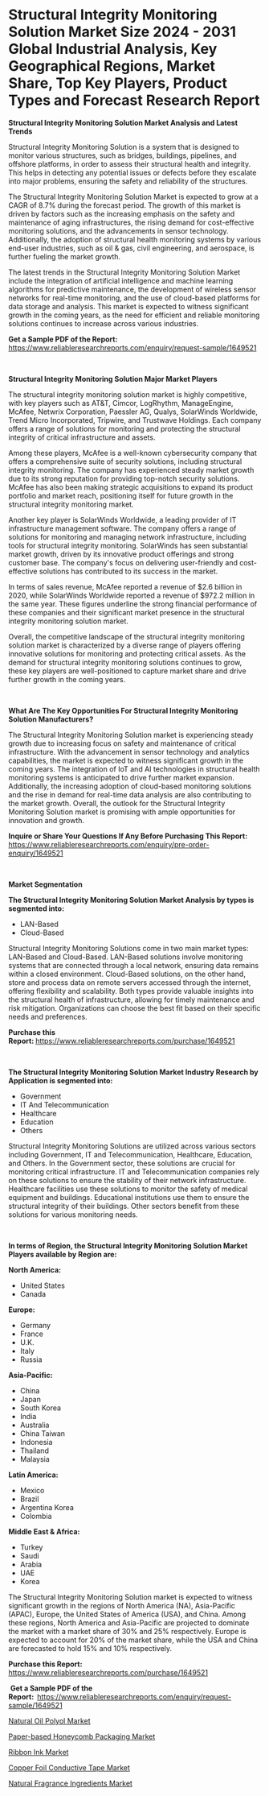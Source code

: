 <p><h1>Structural Integrity Monitoring Solution Market Size 2024 - 2031 Global Industrial Analysis, Key Geographical Regions, Market Share, Top Key Players, Product Types and Forecast Research Report</h1></p><p><strong>Structural Integrity Monitoring Solution Market Analysis and Latest Trends</strong></p>
<p><p>Structural Integrity Monitoring Solution is a system that is designed to monitor various structures, such as bridges, buildings, pipelines, and offshore platforms, in order to assess their structural health and integrity. This helps in detecting any potential issues or defects before they escalate into major problems, ensuring the safety and reliability of the structures.</p><p>The Structural Integrity Monitoring Solution Market is expected to grow at a CAGR of 8.7% during the forecast period. The growth of this market is driven by factors such as the increasing emphasis on the safety and maintenance of aging infrastructures, the rising demand for cost-effective monitoring solutions, and the advancements in sensor technology. Additionally, the adoption of structural health monitoring systems by various end-user industries, such as oil & gas, civil engineering, and aerospace, is further fueling the market growth.</p><p>The latest trends in the Structural Integrity Monitoring Solution Market include the integration of artificial intelligence and machine learning algorithms for predictive maintenance, the development of wireless sensor networks for real-time monitoring, and the use of cloud-based platforms for data storage and analysis. This market is expected to witness significant growth in the coming years, as the need for efficient and reliable monitoring solutions continues to increase across various industries.</p></p>
<p><strong>Get a Sample PDF of the Report:&nbsp;</strong> <a href="https://www.reliableresearchreports.com/enquiry/request-sample/1649521">https://www.reliableresearchreports.com/enquiry/request-sample/1649521</a></p>
<p>&nbsp;</p>
<p><strong>Structural Integrity Monitoring Solution Major Market Players</strong></p>
<p><p>The structural integrity monitoring solution market is highly competitive, with key players such as AT&T, Cimcor, LogRhythm, ManageEngine, McAfee, Netwrix Corporation, Paessler AG, Qualys, SolarWinds Worldwide, Trend Micro Incorporated, Tripwire, and Trustwave Holdings. Each company offers a range of solutions for monitoring and protecting the structural integrity of critical infrastructure and assets.</p><p>Among these players, McAfee is a well-known cybersecurity company that offers a comprehensive suite of security solutions, including structural integrity monitoring. The company has experienced steady market growth due to its strong reputation for providing top-notch security solutions. McAfee has also been making strategic acquisitions to expand its product portfolio and market reach, positioning itself for future growth in the structural integrity monitoring market.</p><p>Another key player is SolarWinds Worldwide, a leading provider of IT infrastructure management software. The company offers a range of solutions for monitoring and managing network infrastructure, including tools for structural integrity monitoring. SolarWinds has seen substantial market growth, driven by its innovative product offerings and strong customer base. The company's focus on delivering user-friendly and cost-effective solutions has contributed to its success in the market.</p><p>In terms of sales revenue, McAfee reported a revenue of $2.6 billion in 2020, while SolarWinds Worldwide reported a revenue of $972.2 million in the same year. These figures underline the strong financial performance of these companies and their significant market presence in the structural integrity monitoring solution market.</p><p>Overall, the competitive landscape of the structural integrity monitoring solution market is characterized by a diverse range of players offering innovative solutions for monitoring and protecting critical assets. As the demand for structural integrity monitoring solutions continues to grow, these key players are well-positioned to capture market share and drive further growth in the coming years.</p></p>
<p>&nbsp;</p>
<p><strong>What Are The Key Opportunities For Structural Integrity Monitoring Solution Manufacturers?</strong></p>
<p><p>The Structural Integrity Monitoring Solution market is experiencing steady growth due to increasing focus on safety and maintenance of critical infrastructure. With the advancement in sensor technology and analytics capabilities, the market is expected to witness significant growth in the coming years. The integration of IoT and AI technologies in structural health monitoring systems is anticipated to drive further market expansion. Additionally, the increasing adoption of cloud-based monitoring solutions and the rise in demand for real-time data analysis are also contributing to the market growth. Overall, the outlook for the Structural Integrity Monitoring Solution market is promising with ample opportunities for innovation and growth.</p></p>
<p><strong>Inquire or Share Your Questions If Any Before Purchasing This Report:</strong> <a href="https://www.reliableresearchreports.com/enquiry/pre-order-enquiry/1649521">https://www.reliableresearchreports.com/enquiry/pre-order-enquiry/1649521</a></p>
<p>&nbsp;</p>
<p><strong>Market Segmentation</strong></p>
<p><strong>The Structural Integrity Monitoring Solution Market Analysis by types is segmented into:</strong></p>
<p><ul><li>LAN-Based</li><li>Cloud-Based</li></ul></p>
<p><p>Structural Integrity Monitoring Solutions come in two main market types: LAN-Based and Cloud-Based. LAN-Based solutions involve monitoring systems that are connected through a local network, ensuring data remains within a closed environment. Cloud-Based solutions, on the other hand, store and process data on remote servers accessed through the internet, offering flexibility and scalability. Both types provide valuable insights into the structural health of infrastructure, allowing for timely maintenance and risk mitigation. Organizations can choose the best fit based on their specific needs and preferences.</p></p>
<p><strong>Purchase this Report:&nbsp;</strong><a href="https://www.reliableresearchreports.com/purchase/1649521">https://www.reliableresearchreports.com/purchase/1649521</a></p>
<p>&nbsp;</p>
<p><strong>The Structural Integrity Monitoring Solution Market Industry Research by Application is segmented into:</strong></p>
<p><ul><li>Government</li><li>IT And Telecommunication</li><li>Healthcare</li><li>Education</li><li>Others</li></ul></p>
<p><p>Structural Integrity Monitoring Solutions are utilized across various sectors including Government, IT and Telecommunication, Healthcare, Education, and Others. In the Government sector, these solutions are crucial for monitoring critical infrastructure. IT and Telecommunication companies rely on these solutions to ensure the stability of their network infrastructure. Healthcare facilities use these solutions to monitor the safety of medical equipment and buildings. Educational institutions use them to ensure the structural integrity of their buildings. Other sectors benefit from these solutions for various monitoring needs.</p></p>
<p>&nbsp;</p>
<p><strong>In terms of Region, the Structural Integrity Monitoring Solution Market Players available by Region are:</strong></p>
<p>
    <p> <strong> North America: </strong>
        <ul>
            <li>United States</li>
            <li>Canada</li>
        </ul>
        </p> 
    <p> <strong> Europe: </strong>
        <ul>
            <li>Germany</li>
            <li>France</li>
            <li>U.K.</li>
            <li>Italy</li>
            <li>Russia</li>
        </ul>
        </p> 
    <p> <strong> Asia-Pacific: </strong>
        <ul>
            <li>China</li>
            <li>Japan</li>
            <li>South Korea</li>
            <li>India</li>
            <li>Australia</li>
            <li>China Taiwan</li>
            <li>Indonesia</li>
            <li>Thailand</li>
            <li>Malaysia</li>
        </ul>
        </p> 
    <p> <strong> Latin America: </strong>
        <ul>
            <li>Mexico</li>
            <li>Brazil</li>
            <li>Argentina Korea</li>
            <li>Colombia</li>
        </ul>
        </p> 
    <p> <strong> Middle East & Africa: </strong>
        <ul>
            <li>Turkey</li>
            <li>Saudi</li>
            <li>Arabia</li>
            <li>UAE</li>
            <li>Korea</li>
        </ul>
    </p>
    </p>
<p><p>The Structural Integrity Monitoring Solution market is expected to witness significant growth in the regions of North America (NA), Asia-Pacific (APAC), Europe, the United States of America (USA), and China. Among these regions, North America and Asia-Pacific are projected to dominate the market with a market share of 30% and 25% respectively. Europe is expected to account for 20% of the market share, while the USA and China are forecasted to hold 15% and 10% respectively.</p></p>
<p><strong>Purchase this Report: </strong><a href="https://www.reliableresearchreports.com/purchase/1649521">https://www.reliableresearchreports.com/purchase/1649521</a></p>
<p>&nbsp;<strong>Get a Sample PDF of the Report:&nbsp;&nbsp;</strong><a href="https://www.reliableresearchreports.com/enquiry/request-sample/1649521">https://www.reliableresearchreports.com/enquiry/request-sample/1649521</a></p>
<p><strong></strong></p>
<p><p><a href="https://medium.com/@angelageorge32/natural-oil-polyol-market-research-report-its-history-and-forecast-2024-to-2031-4f8475f2ef97">Natural Oil Polyol Market</a></p><p><a href="https://github.com/pgtimber/Market-Research-Report-List-1/blob/main/paper-based-honeycomb-packaging-market.md">Paper-based Honeycomb Packaging Market</a></p><p><a href="https://github.com/lataunyatinikmelvin59ilbd0dv/Market-Research-Report-List-1/blob/main/ribbon-ink-market.md">Ribbon Ink Market</a></p><p><a href="https://medium.com/@nelsonhauck/copper-foil-conductive-tape-market-size-market-outlook-and-market-forecast-2024-to-2031-3f667c1f1dc2">Copper Foil Conductive Tape Market</a></p><p><a href="https://medium.com/@angelageorge32/natural-fragrance-ingredients-market-size-and-market-trends-complete-industry-overview-2024-to-b7f1304cfa0d">Natural Fragrance Ingredients Market</a></p></p>